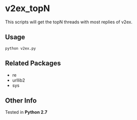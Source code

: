v2ex_topN
===
This scripts will get the topN threads with most replies of v2ex.

Usage
---

`python v2ex.py`

Related Packages
---
* re
* urllib2
* sys

Other Info
---
Tested in **Python 2.7**
